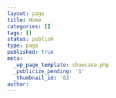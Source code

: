 ```yaml
---
layout: page
title: Home
categories: []
tags: []
status: publish
type: page
published: true
meta:
  _wp_page_template: showcase.php
  _publicize_pending: '1'
  _thumbnail_id: '63'
author: 
---
```

